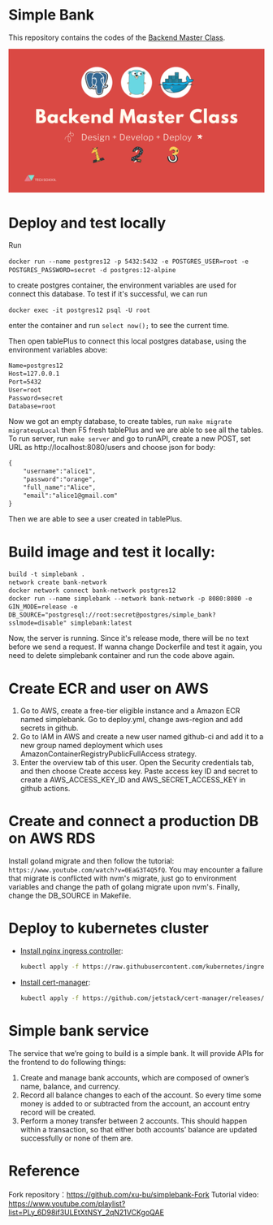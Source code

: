 # Simple Bank

This repository contains the codes of the [Backend Master Class](https://bit.ly/backendmaster).

![Backend master class](backend-master.png)

# Deploy and test locally
Run 

`docker run --name postgres12 -p 5432:5432 -e POSTGRES_USER=root -e POSTGRES_PASSWORD=secret -d postgres:12-alpine` 

to create postgres container, the environment variables are used for connect this database. To test if it's successful, we can run 

`docker exec -it postgres12 psql -U root` 

enter the container and run `select now();` to see the current time.

Then open tablePlus to connect this local postgres database, using the environment variables above:
```
Name=postgres12
Host=127.0.0.1
Port=5432
User=root
Password=secret
Database=root
```

Now we got an empty database, to create tables, run `make migrate migrateupLocal` then F5 fresh tablePlus and we are able to see all the tables.
To run server, run `make server` and go to runAPI, create a new POST, set URL as http://localhost:8080/users and choose json for body:
```
{
    "username":"alice1",
    "password":"orange",
    "full_name":"Alice",
    "email":"alice1@gmail.com"
}
```
Then we are able to see a user created in tablePlus.

# Build image and test it locally:
```
build -t simplebank .
network create bank-network
docker network connect bank-network postgres12
docker run --name simplebank --network bank-network -p 8080:8080 -e GIN_MODE=release -e DB_SOURCE="postgresql://root:secret@postgres/simple_bank?sslmode=disable" simplebank:latest
```
Now, the server is running. Since it's release mode, there will be no text before we send a request. 
If wanna change Dockerfile and test it again, you need to delete simplebank container and run the code above again.

# Create ECR and user on AWS
1. Go to AWS, create a free-tier eligible instance and a Amazon ECR named simplebank. Go to deploy.yml, change aws-region and add secrets in github. 
2. Go to IAM in AWS and create a new user named github-ci and add it to a new group named deployment which uses AmazonContainerRegistryPublicFullAccess strategy.
3. Enter the overview tab of this user. Open the Security credentials tab, and then choose Create access key. Paste access key ID and secret to create a AWS_ACCESS_KEY_ID and AWS_SECRET_ACCESS_KEY in github actions.


# Create and connect a production DB on AWS RDS
Install goland migrate and then follow the tutorial: `https://www.youtube.com/watch?v=0EaG3T4Q5fQ`. You may encounter a failure that migrate is conflicted with nvm's migrate, just go to environment variables and change the path of golang migrate upon nvm's.
Finally, change the DB_SOURCE in Makefile.


# Deploy to kubernetes cluster

- [Install nginx ingress controller](https://kubernetes.github.io/ingress-nginx/deploy/#aws):

    ```bash
    kubectl apply -f https://raw.githubusercontent.com/kubernetes/ingress-nginx/controller-v0.48.1/deploy/static/provider/aws/deploy.yaml
    ```

- [Install cert-manager](https://cert-manager.io/docs/installation/kubernetes/):

    ```bash
    kubectl apply -f https://github.com/jetstack/cert-manager/releases/download/v1.4.0/cert-manager.yaml
    ```

# Simple bank service

The service that we’re going to build is a simple bank. It will provide APIs for the frontend to do following things:

1. Create and manage bank accounts, which are composed of owner’s name, balance, and currency.
2. Record all balance changes to each of the account. So every time some money is added to or subtracted from the account, an account entry record will be created.
3. Perform a money transfer between 2 accounts. This should happen within a transaction, so that either both accounts’ balance are updated successfully or none of them are.

# Reference
Fork repository：https://github.com/xu-bu/simplebank-Fork
Tutorial video: https://www.youtube.com/playlist?list=PLy_6D98if3ULEtXtNSY_2qN21VCKgoQAE